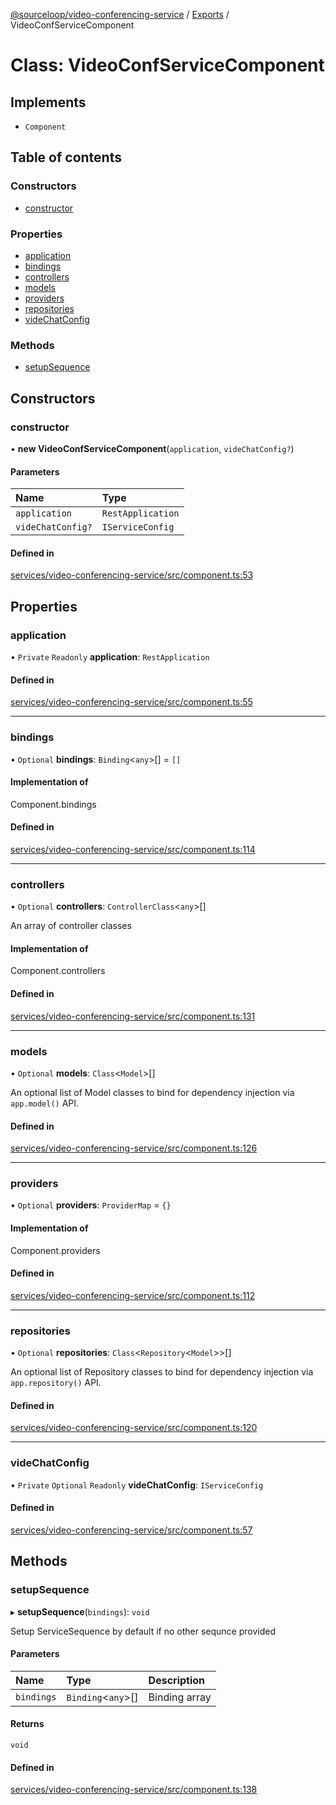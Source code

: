 [@sourceloop/video-conferencing-service](../README.md) / [Exports](../modules.md) / VideoConfServiceComponent

# Class: VideoConfServiceComponent

## Implements

- `Component`

## Table of contents

### Constructors

- [constructor](VideoConfServiceComponent.md#constructor)

### Properties

- [application](VideoConfServiceComponent.md#application)
- [bindings](VideoConfServiceComponent.md#bindings)
- [controllers](VideoConfServiceComponent.md#controllers)
- [models](VideoConfServiceComponent.md#models)
- [providers](VideoConfServiceComponent.md#providers)
- [repositories](VideoConfServiceComponent.md#repositories)
- [videChatConfig](VideoConfServiceComponent.md#videchatconfig)

### Methods

- [setupSequence](VideoConfServiceComponent.md#setupsequence)

## Constructors

### constructor

• **new VideoConfServiceComponent**(`application`, `videChatConfig?`)

#### Parameters

| Name | Type |
| :------ | :------ |
| `application` | `RestApplication` |
| `videChatConfig?` | `IServiceConfig` |

#### Defined in

[services/video-conferencing-service/src/component.ts:53](https://github.com/sourcefuse/loopback4-microservice-catalog/blob/a84fe677/services/video-conferencing-service/src/component.ts#L53)

## Properties

### application

• `Private` `Readonly` **application**: `RestApplication`

#### Defined in

[services/video-conferencing-service/src/component.ts:55](https://github.com/sourcefuse/loopback4-microservice-catalog/blob/a84fe677/services/video-conferencing-service/src/component.ts#L55)

___

### bindings

• `Optional` **bindings**: `Binding`<`any`\>[] = `[]`

#### Implementation of

Component.bindings

#### Defined in

[services/video-conferencing-service/src/component.ts:114](https://github.com/sourcefuse/loopback4-microservice-catalog/blob/a84fe677/services/video-conferencing-service/src/component.ts#L114)

___

### controllers

• `Optional` **controllers**: `ControllerClass`<`any`\>[]

An array of controller classes

#### Implementation of

Component.controllers

#### Defined in

[services/video-conferencing-service/src/component.ts:131](https://github.com/sourcefuse/loopback4-microservice-catalog/blob/a84fe677/services/video-conferencing-service/src/component.ts#L131)

___

### models

• `Optional` **models**: `Class`<`Model`\>[]

An optional list of Model classes to bind for dependency injection
via `app.model()` API.

#### Defined in

[services/video-conferencing-service/src/component.ts:126](https://github.com/sourcefuse/loopback4-microservice-catalog/blob/a84fe677/services/video-conferencing-service/src/component.ts#L126)

___

### providers

• `Optional` **providers**: `ProviderMap` = `{}`

#### Implementation of

Component.providers

#### Defined in

[services/video-conferencing-service/src/component.ts:112](https://github.com/sourcefuse/loopback4-microservice-catalog/blob/a84fe677/services/video-conferencing-service/src/component.ts#L112)

___

### repositories

• `Optional` **repositories**: `Class`<`Repository`<`Model`\>\>[]

An optional list of Repository classes to bind for dependency injection
via `app.repository()` API.

#### Defined in

[services/video-conferencing-service/src/component.ts:120](https://github.com/sourcefuse/loopback4-microservice-catalog/blob/a84fe677/services/video-conferencing-service/src/component.ts#L120)

___

### videChatConfig

• `Private` `Optional` `Readonly` **videChatConfig**: `IServiceConfig`

#### Defined in

[services/video-conferencing-service/src/component.ts:57](https://github.com/sourcefuse/loopback4-microservice-catalog/blob/a84fe677/services/video-conferencing-service/src/component.ts#L57)

## Methods

### setupSequence

▸ **setupSequence**(`bindings`): `void`

Setup ServiceSequence by default if no other sequnce provided

#### Parameters

| Name | Type | Description |
| :------ | :------ | :------ |
| `bindings` | `Binding`<`any`\>[] | Binding array |

#### Returns

`void`

#### Defined in

[services/video-conferencing-service/src/component.ts:138](https://github.com/sourcefuse/loopback4-microservice-catalog/blob/a84fe677/services/video-conferencing-service/src/component.ts#L138)
